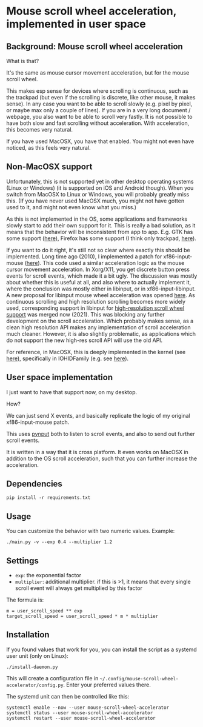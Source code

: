 # Mouse scroll wheel acceleration, implemented in user space

## Background: Mouse scroll wheel acceleration

What is that?

It's the same as mouse cursor movement acceleration,
but for the mouse scroll wheel.

This makes esp sense for devices where scrolling is continuous,
such as the trackpad
(but even if the scrolling is discrete, like other mouse, it makes sense).
In any case you want to be able to scroll slowly
(e.g. pixel by pixel, or maybe max only a couple of lines).
If you are in a very long document / webpage,
you also want to be able to scroll very fastly.
It is not possible to have both slow and fast scrolling
without acceleration.
With acceleration, this becomes very natural.

If you have used MacOSX, you have that enabled.
You might not even have noticed,
as this feels very natural.


## Non-MacOSX support

Unfortunately, this is not supported yet in other desktop operating systems
(Linux or Windows)
(it is supported on iOS and Android though).
When you switch from MacOSX to Linux or Windows,
you will probably greatly miss this.
(If you have never used MacOSX much,
you might not have gotten used to it,
and might not even know what you miss.)

As this is not implemented in the OS,
some applications and frameworks slowly
start to add their own support for it.
This is really a bad solution,
as it means that the behavior will be inconsistent from app to app.
E.g. GTK has some support ([here](https://gitlab.gnome.org/GNOME/gtk/blob/c734c7e9188b56f56c3a504abee05fa40c5475ac/gtk/gtkrange.c#L3065-3073)),
Firefox has some support (I think only trackpad, [here](https://searchfox.org/mozilla-central/rev/029d9d2477ef0232bb08db94696badddec4d5bda/gfx/layers/apz/src/AsyncPanZoomController.cpp#2572)).

If you want to do it right,
it's still not so clear where exactly this should be implemented.
Long time ago (2010),
I implemented a patch for xf86-input-mouse ([here](https://bugs.freedesktop.org/show_bug.cgi?id=29905)).
This code used a similar acceleration logic
as the mouse cursor movement acceleration.
In Xorg/X11, you get discrete button press events for scroll events,
which made it a bit ugly.
The discussion was mostly about whether this is useful at all,
and also where to actually implement it,
where the conclusion was mostly either in libinput,
or in xf86-input-libinput.
A new proposal for libinput mouse wheel acceleration
was opened [here](https://gitlab.freedesktop.org/libinput/libinput/-/issues/7).
As continuous scrolling and high resolution scrolling
becomes more widely used, 
corresponding support in libinput for
[high-resolution scroll wheel support](https://gitlab.freedesktop.org/libinput/libinput/-/merge_requests/139)
was merged now (2021).
This was blocking any further development on the scroll acceleration.
Which probably makes sense, as a clean high resolution API
makes any implementation of scroll acceleration much cleaner.
However, it is also slightly problematic,
as applications which do not support the new high-res scroll API
will use the old API.

For reference, in MacOSX, this is deeply implemented in the kernel
(see [here](https://stackoverflow.com/questions/44196338/where-is-mouse-cursor-movement-acceleration-and-scroll-wheel-acceleration-implem)),
specifically in IOHIDFamily (e.g. see [here](https://github.com/apple-oss-distributions/IOHIDFamily/blob/c56e1c1b2469d9956a585cc2518c8f0c51b5809d/IOHIDSystem/IOHIPointing.cpp#L25)).


## User space implementation

I just want to have that support now, on my desktop.

How?

We can just send X events,
and basically replicate the logic of my original xf86-input-mouse patch.

This uses [pynput](https://pypi.org/project/pynput/)
both to listen to scroll events,
and also to send out further scroll events.

It is written in a way that it is cross platform.
It even works on MacOSX in addition to the OS scroll acceleration,
such that you can further increase the acceleration.


## Dependencies

    pip install -r requirements.txt

## Usage

You can customize the behavior with two numeric values.
Example:

    ./main.py -v --exp 0.4 --multiplier 1.2

## Settings


* `exp`: the exponential factor
* `multiplier`: additional multiplier. if this is >1, it means that every single scroll event will always get multiplied by this factor

The formula is:

```
m = user_scroll_speed ** exp
target_scroll_speed = user_scroll_speed * m * multiplier
```

## Installation

If you found values that work for you, you can install
the script as a systemd user unit (only on Linux):

    ./install-daemon.py

This will create a configuration file in
`~/.config/mouse-scroll-wheel-accelerator/config.py`.
Enter your preferred values there.

The systemd unit can then be controlled like this:

    systemctl enable --now --user mouse-scroll-wheel-accelerator
    systemctl status --user mouse-scroll-wheel-accelerator
    systemctl restart --user mouse-scroll-wheel-accelerator
